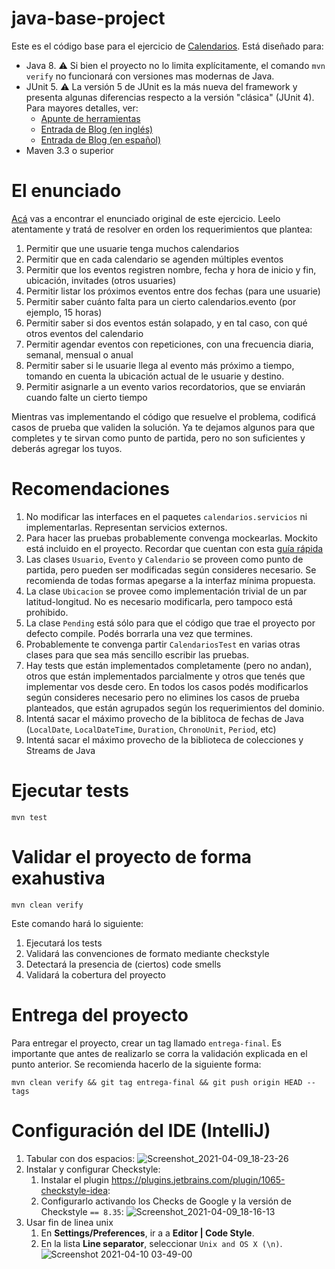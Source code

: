 # java-base-project


Este es el código base para el ejercicio de [Calendarios](https://docs.google.com/document/d/1Pm4gIDMORKmK3SXxTlanO_k-EzwD8H_79U7YZ4S1xbc/edit). Está diseñado para:

* Java 8. :warning: Si bien el proyecto no lo limita explícitamente, el comando `mvn verify` no funcionará con versiones mas modernas de Java.
* JUnit 5. :warning: La versión 5 de JUnit es la más nueva del framework y presenta algunas diferencias respecto a la versión "clásica" (JUnit 4). Para mayores detalles, ver:
  *  [Apunte de herramientas](https://docs.google.com/document/d/1VYBey56M0UU6C0689hAClAvF9ILE6E7nKIuOqrRJnWQ/edit#heading=h.dnwhvummp994)
  *  [Entrada de Blog (en inglés)](https://www.baeldung.com/junit-5-migration)
  *  [Entrada de Blog (en español)](https://www.paradigmadigital.com/dev/nos-espera-junit-5/)
* Maven 3.3 o superior

# El enunciado

[Acá](https://docs.google.com/document/d/1Pm4gIDMORKmK3SXxTlanO_k-EzwD8H_79U7YZ4S1xbc/edit) vas a encontrar el enunciado original de este ejercicio. Leelo atentamente y tratá de resolver en orden los requerimientos que plantea:

 1. Permitir que une usuarie tenga muchos calendarios
 2. Permitir que en cada calendario se agenden múltiples eventos
 3. Permitir que los eventos registren nombre, fecha y hora de inicio y fin, ubicación, invitades (otros usuaries)
 4. Permitir listar los próximos eventos entre dos fechas (para une usuarie)
 5. Permitir saber cuánto falta para un cierto calendarios.evento (por ejemplo, 15 horas)
 6. Permitir saber si dos eventos están solapado, y en tal caso, con qué otros eventos del calendario
 7. Permitir agendar eventos con repeticiones, con una frecuencia diaria, semanal, mensual o anual
 8. Permitir saber si le usuarie llega al evento más próximo a tiempo, tomando en cuenta la ubicación actual de le usuarie y destino.
 9. Permitir asignarle a un evento varios recordatorios, que se enviarán cuando falte un cierto tiempo


Mientras vas implementando el código que resuelve el problema, codificá casos de prueba que validen la solución. Ya te dejamos algunos para que completes y te sirvan como punto de partida, pero no son suficientes y deberás agregar los tuyos.

# Recomendaciones

1. No modificar las interfaces en el paquetes `calendarios.servicios` ni implementarlas. Representan servicios externos.
2. Para hacer las pruebas probablemente convenga mockearlas. Mockito está incluido en el proyecto. Recordar que cuentan con esta [guía rápida](https://docs.google.com/document/d/1467Gc-adARJZZhVAdgazdCeHWRzCUJg6CfMD3nkhmG4/edit#)
3. Las clases `Usuario`, `Evento` y `Calendario` se proveen como punto de partida, pero pueden ser modificadas según consideres necesario. Se recomienda de todas formas apegarse a la interfaz mínima propuesta.
4. La clase `Ubicacion` se provee como implementación trivial de un par latitud-longitud. No es necesario modificarla, pero tampoco está prohibido.
5. La clase `Pending` está sólo para que el código que trae el proyecto por defecto compile. Podés borrarla una vez que termines.
6. Probablemente te convenga partir `CalendariosTest` en varias otras clases para que sea más sencillo escribir las pruebas.
7. Hay tests que están implementados completamente (pero no andan), otros que están implementados parcialmente y otros que tenés que implementar vos desde cero. En todos los casos podés modificarlos según consideres necesario pero no elimines los casos de prueba planteados, que están agrupados según los requerimientos del dominio.
8. Intentá sacar el máximo provecho de la biblitoca de fechas de Java (`LocalDate`, `LocalDateTime`, `Duration`, `ChronoUnit`, `Period`, etc)
9. Intentá sacar el máximo provecho de la biblioteca de colecciones y Streams de Java

# Ejecutar tests

```
mvn test
```

# Validar el proyecto de forma exahustiva

```
mvn clean verify
```

Este comando hará lo siguiente:

 1. Ejecutará los tests
 2. Validará las convenciones de formato mediante checkstyle
 3. Detectará la presencia de (ciertos) code smells
 4. Validará la cobertura del proyecto

# Entrega del proyecto

Para entregar el proyecto, crear un tag llamado `entrega-final`. Es importante que antes de realizarlo se corra la validación
explicada en el punto anterior. Se recomienda hacerlo de la siguiente forma:

```
mvn clean verify && git tag entrega-final && git push origin HEAD --tags
```

# Configuración del IDE (IntelliJ)

 1. Tabular con dos espacios: ![Screenshot_2021-04-09_18-23-26](https://user-images.githubusercontent.com/677436/114242543-73e1fe00-9961-11eb-9a61-7e34be9fb8de.png)
 2. Instalar y configurar Checkstyle:
    1. Instalar el plugin https://plugins.jetbrains.com/plugin/1065-checkstyle-idea:
    2. Configurarlo activando los Checks de Google y la versión de Checkstyle `== 8.35`: ![Screenshot_2021-04-09_18-16-13](https://user-images.githubusercontent.com/677436/114242548-75132b00-9961-11eb-972e-28e6e1412979.png)
 3. Usar fin de linea unix
    1. En **Settings/Preferences**, ir a a **Editor | Code Style**.
    2. En la lista **Line separator**, seleccionar `Unix and OS X (\n)`.
 ![Screenshot 2021-04-10 03-49-00](https://user-images.githubusercontent.com/11875266/114260872-c6490c00-99ad-11eb-838f-022acc1903f4.png)
